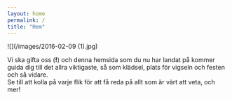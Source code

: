 ```yaml
---
layout: home
permalink: /
title: "Hem"
---
```


![](/images/2016-02-09 (1).jpg)

Vi ska gifta oss (**!**) och denna hemsida som du nu har landat på kommer guida dig till det allra viktigaste, så som klädsel, plats för vigseln och festen och så vidare.  
Se till att kolla på varje flik för att få reda på allt som är värt att veta, och mer!

